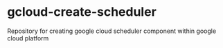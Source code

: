 # gcloud-create-scheduler
Repository for creating google cloud scheduler component within google cloud platform
